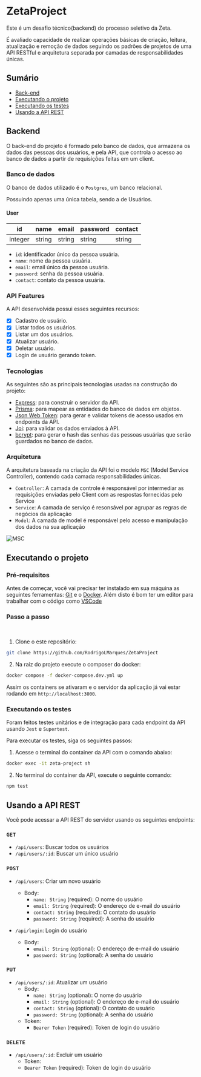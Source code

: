 # ZetaProject

<p>Este é um desafio técnico(backend) do processo seletivo da Zeta.</p>
<p>É avaliado capacidade de realizar operações básicas de criação, leitura, atualização e remoção de dados seguindo os padrões de projetos de uma API RESTful e arquitetura separada por camadas de responsabilidades únicas.</p>

## Sumário

- [Back-end](https://github.com/RodrigoLMarques/ZetaProject#backend)
- [Executando o projeto](https://github.com/RodrigoLMarques/ZetaProject#executando-o-projeto)
- [Executando os testes](https://github.com/RodrigoLMarques/ZetaProject#executando-os-testes)
- [Usando a API REST](https://github.com/RodrigoLMarques/ZetaProject#usando-a-api-rest)


## Backend

O back-end do projeto é formado pelo banco de dados, que armazena os dados das pessoas dos usuários, e pela API, que controla o acesso ao banco de dados a partir de requisições feitas em um client.

### Banco de dados

O banco de dados utilizado é o `Postgres`, um banco relacional.

Possuindo apenas uma única tabela, sendo a de Usuários.

#### User

| id | name | email | password | contact |
| ----------- | ----------- | ----------- | ----------- | ----------- |
| integer | string | string | string | string |

- `id`: identificador único da pessoa usuária.
- `name`: nome da pessoa usuária.
- `email`: email único da pessoa usuária.
- `password`: senha da pessoa usuária.
- `contact`: contato da pessoa usuária.

### API Features

A API desenvolvida possui esses seguintes recursos:

- [x] Cadastro de usuário.
- [x] Listar todos os usuários.
- [x] Listar um dos usuários.
- [X] Atualizar usuário.
- [X] Deletar usuário.
- [X] Login de usuário gerando token.

### Tecnologias

As seguintes são as principais tecnologias usadas na construção do projeto:

- [Express](https://expressjs.com/pt-br/): para construir o servidor da API.
- [Prisma](https://www.prisma.io/): para mapear as entidades do banco de dados em objetos.
- [Json Web Token](https://jwt.io/): para gerar e validar tokens de acesso usados em endpoints da API.
- [Joi](https://joi.dev/): para validar os dados enviados à API.
- [bcrypt](https://www.npmjs.com/package/bcrypt): para gerar o hash das senhas das pessoas usuárias que serão guardados no banco de dados.

### Arquitetura

A arquitetura baseada na criação da API foi o modelo `MSC` (Model Service Controller), contendo cada camada responsabilidades únicas.

- `Controller`: A camada de controle é responsável por intermediar as requisições enviadas pelo Client com as respostas fornecidas pelo Service
- `Service`: A camada de serviço é resonsável por agrupar as regras de negócios da aplicação
- `Model`: A camada de model é responsável pelo acesso e manipulação dos dados na sua aplicação

![MSC](https://user-images.githubusercontent.com/102917955/220129108-b18b89cc-967f-470a-b9c6-8d824855ff35.png)

## Executando o projeto

### Pré-requisitos

Antes de começar, você vai precisar ter instalado em sua máquina as seguintes ferramentas:
[Git](https://git-scm.com) e o [Docker](https://www.docker.com/). 
Além disto é bom ter um editor para trabalhar com o código como [VSCode](https://code.visualstudio.com/)

### Passo a passo

</br>

1. Clone o este repositório:

``` bash
git clone https://github.com/RodrigoLMarques/ZetaProject
```

2. Na raiz do projeto execute o composer do docker:

``` bash
docker compose -f docker-compose.dev.yml up
```

Assim os containers se ativaram e o servidor da aplicação já vai estar rodando em `http://localhost:3000`.

### Executando os testes

Foram feitos testes unitários e de integração para cada endpoint da API usando `Jest` e `Supertest`.

Para executar os testes, siga os seguintes passos:

1. Acesse o terminal do container da API com o comando abaixo:

``` bash
docker exec -it zeta-project sh
```

2. No terminal do container da API, execute o seguinte comando:

``` bash
npm test
```

## Usando a API REST

Você pode acessar a API REST do servidor usando os seguintes endpoints:

### `GET`

- `/api/users`: Buscar todos os usuários
- `/api/users/:id`: Buscar um único usuário

### `POST`

- `/api/users`: Criar um novo usuário
  - Body:
    - `name: String` (required): O nome do usuário 
    - `email: String` (required): O endereço de e-mail do usuário
    - `contact: String` (required): O contato do usuário 
    - `password: String` (required): A senha do usuário 
    
- `/api/login`: Login do usuário
  - Body:
    - `email: String` (optional): O endereço de e-mail do usuário
    - `password: String` (optional): A senha do usuário 

### `PUT`
- `/api/users/:id`: Atualizar um usuário
  - Body:
    - `name: String` (optional): O nome do usuário 
    - `email: String` (optional): O endereço de e-mail do usuário
    - `contact: String` (optional): O contato do usuário 
    - `password: String` (optional): A senha do usuário 
  - Token:
    - `Bearer Token` (required): Token de login do usuário
    
### `DELETE`
- `/api/users/:id`: Excluir um usuário
   - Token:
    - `Bearer Token` (required): Token de login do usuário
 
